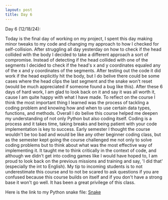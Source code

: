 ```yaml
---
layout: post
title: Day 6
---
```


Day 6 (12/18/24):

  Today is the final day of working on my project, I spent this day making minor tweaks to my code and changing my approach to how I checked for self-collision. After struggling all day yesterday on how to check if the head collided with the body I decided to take a different approach a sort of compromise. Instead of detecting if the head collided with one of the segments I decided to check if the head's x and y coordinates equaled any of the x and y coordinates of the segments. After testing out the code it did work if the head explicitly hit the body, but I do belive there could be some cases where the head clips the last segment and the snake won't reset (would be much appreciated if someone found a bug like this). After these 6 days of hard work, I am glad to look back on it and say it was all worth it, cause I am quite happy with what I have made. To reflect on the course I think the most important thing I learned was the process of tackling a coding problem and knowing how and when to use certain data types, functions, and methods. Overall I do belive this course helped me deepen my understanding of not only Python but also coding itself. Coding is a process and it takes time, taking breaks and being patient with your code implementation is key to success. Early semester I thought the course wouldn't be too bad and would be like any other beginner coding class, but as the semester kept going the course challenged me not only to solve coding problems but to think about what was the most effective way of implementing it. It taught me to think critically in the context of code, and although we didn't get into coding games like I would have hoped to, I am proud to look back on the previous missions and training and say, 'I did that' (especially the int to English). My tip to incoming students is to not underestimate this course and to not be scared to ask questions if you are confused because this course builds on itself and if you don't have a strong base it won't go well. It has been a great privilege of this class. 

Here is the link to my Python snake file: [Snake](../files/snake_main.py)
